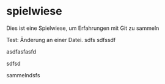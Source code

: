 # spielwiese
Dies ist eine Spielwiese, um Erfahrungen mit Git zu sammeln

Test: Änderung an einer Datei.
sdfs
sdfssdf


asdfasfasfd

sdfsd



sammelndsfs